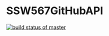 # SSW567GitHubAPI
[![build status of master](https://travis-ci.com/Connorsmith25/SSW567GitHubAPI.svg?branch=master)](https://travis-ci.com/Connorsmith25/SSW567GitHubAPI)

